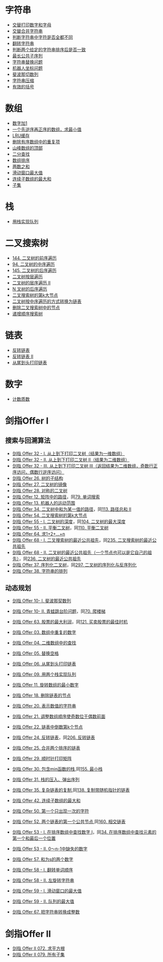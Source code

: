 
# 字符串
- [交替打印数字和字母](./q1/README.md)
- [交替合并字符串](mergeSreingAlternately/main.go)
- [判断字符串中字符是否全都不同](./q2/README.md)
- [翻转字符串](./q3/README.md)
- [判断两个给定的字符串排序后是否一致](./q4/README.md)
- [最长公共子序列](longestSubstring/main.go)
- [字符串替换问题](./q5/README.md)
- [机器人坐标问题](./q6/README.md)
- [斐波那切数列](numFibonacci/main.go)
- [字符串压缩](stringCompress/main.go)
- [有效的括号](validParentheses/main.go)

# 数组
- [数字加1](twoSum/main.go)
- [一个先逆序再正序的数组，求最小值](mountainArrayBottom/main.go)
- [LRU缓存](lruCache/main.go)
- [删除有序数组中的重复项](removeDuplicates/main.go)
- [山峰数组的顶部](mountainArrayTop/main.go)
- [二分查找](binarySearch/main.go)
- [数组排序](../sortAlgorithm/README.md)
- [两数之和](twoSum/main.go)
- [滑动窗口最大值](maxSlidingWindow/main.go)
- [连续子数组的最大和](maxSubArray/main.go)
- [子集](subSets/main.go)

# 栈
- [用栈实现队列](queueImplement/main.go)

# 二叉搜索树
- [144. 二叉树的前序遍历](binaryTreePreorderTraversal/main.go)
- [94. 二叉树的中序遍历](binaryTreeInorderTraversal/main.go)
- [145. 二叉树的后序遍历](binaryTreePostorderTraversal/main.go)
- [二叉树按层遍历](binaryTreeOrderTraversal/levelOrder/main.go)
- [二叉树的层序遍历 II](binaryTreeOrderTraversal/levelOrderBottom/main.go)
- [N 叉树的后序遍历](nTreePostOrderTraversal/main.go)
- [二叉搜索树的第k大节点](treeKth/main.go)
- [二叉树按中序遍历的方式转换为链表]()
- [删除二叉搜索树中的节点](deleteTreeNode/main.go)
- [递增顺序搜索树](binaryTreeOrderTraversal/ineasingOrder/main.go)

# 链表
- [反转链表](linkListReverse/main.go)
- [反转链表 II](linkListReverseBetween/main.go)
- [从尾到头打印链表](linkListScan/main.go)

# 数字

- [计数质数](primeNumberCount/main.go)

# 剑指Offer Ⅰ

## 搜索与回溯算法
- [剑指 Offer 32 - I. 从上到下打印二叉树（结果为一维数组）](binarytreeLevelorder1/main.go)
- [剑指 Offer 32 - II. 从上到下打印二叉树 II（结果为二维数组）](binaryTreeLevelorder2/main.go)
- [剑指 Offer 32 - III. 从上到下打印二叉树 III（返回结果为二维数组，奇数行正序访问，偶数行逆序访问）](binaryTreeLevelorder3/main.go)
- [剑指 Offer 26. 树的子结构](binaryTreeIsSubStructure/main.go)
- [剑指 Offer 27. 二叉树的镜像](binaryTreeMirrorTree/main.go)
- [剑指 Offer 28. 对称的二叉树](binaryTreeIsSymmetric/main.go)
- [剑指 Offer 12. 矩阵中的路径](matrixStringExist/main.go)，同[79. 单词搜索](https://leetcode.cn/problems/word-search/)
- [剑指 Offer 13. 机器人的运动范围](robotMovingCount/main.go)
- [剑指 Offer 34. 二叉树中和为某一值的路径](binaryTreePathSum/main.go)，同[113. 路径总和 II](https://leetcode.cn/problems/path-sum-ii/)
- [剑指 Offer 54. 二叉搜索树的第k大节点](binaryTreeKthLargest/main.go)
- [剑指 Offer 55 - I. 二叉树的深度](binaryTreeMaxDepth/main.go)，同[104. 二叉树的最大深度](https://leetcode.cn/problems/maximum-depth-of-binary-tree/submissions/)
- [剑指 Offer 55 - II. 平衡二叉树](binaryTreeIsBalance/main.go)，同[110. 平衡二叉树](https://leetcode.cn/problems/balanced-binary-tree/)
- [剑指 Offer 64. 求1+2+…+n](sumNums/main.go)
- [剑指 Offer 68 - I. 二叉搜索树的最近公共祖先](binaryTreeLowestCommonAncestor/main.go)，同[235. 二叉搜索树的最近公共祖先](https://leetcode.cn/problems/lowest-common-ancestor-of-a-binary-search-tree/)
- [剑指 Offer 68 - II. 二叉树的最近公共祖先（一个节点也可以是它自己的祖先）](binaryTreeLowestCommonAncestor2/main.go)，同[236. 二叉树的最近公共祖先](https://leetcode.cn/problems/lowest-common-ancestor-of-a-binary-tree/submissions/)
- [剑指 Offer 37. 序列化二叉树](binaryTreeSerialize/main.go)，同[297. 二叉树的序列化与反序列化](https://leetcode.cn/problems/serialize-and-deserialize-binary-tree/)
- [剑指 Offer 38. 字符串的排列](stringPermutation/main.go)

## 动态规划
- [剑指 Offer 10- I. 斐波那契数列](numFibonacci/main.go)
- [剑指 Offer 10- II. 青蛙跳台阶问题](numWays/main.go)，同[70. 爬楼梯](https://leetcode.cn/problems/climbing-stairs/)
- [剑指 Offer 63. 股票的最大利润](arrayMaxProfit/main.go)，同[121. 买卖股票的最佳时机](https://leetcode.cn/problems/best-time-to-buy-and-sell-stock/)

- [剑指 Offer 03. 数组中重复的数字](findRepeatNumber/main.go)
- [剑指 Offer 04. 二维数组中的查找](findNumberIn2DArray/main.go)
- [剑指 Offer 05. 替换空格](replaceSpace/main.go)
- [剑指 Offer 06. 从尾到头打印链表](linkListScan/main.go)
- [剑指 Offer 09. 用两个栈实现队列](queueImplement/main.go)
- [剑指 Offer 11. 旋转数组的最小数字](minArray/main.go)
- [剑指 Offer 18. 删除链表的节点](deleteNode/main.go)
- [剑指 Offer 20. 表示数值的字符串](desNumByStr/main.go)
- [剑指 Offer 21. 调整数组顺序使奇数位于偶数前面](exchange/main.go)
- [剑指 Offer 22. 链表中倒数第k个节点](getKthFromEnd/main.go)
- [剑指 Offer 24. 反转链表](linkListReverse/main.go)，同[206. 反转链表](https://leetcode-cn.com/problems/reverse-linked-list/)
- [剑指 Offer 25. 合并两个排序的链表](mergeTwoLists/main.go)
- [剑指 Offer 29. 顺时针打印矩阵](spiralOrder/main.go)
- [剑指 Offer 30. 包含min函数的栈](minStack/main.go),同[155. 最小栈](https://leetcode-cn.com/problems/min-stack/)
- [剑指 Offer 31. 栈的压入、弹出序列](validateStackSequences/main.go)
- [剑指 Offer 35. 复杂链表的复制](copyRandomList/READMD.md),同[138. 复制带随机指针的链表](https://leetcode-cn.com/problems/copy-list-with-random-pointer/)
- [剑指 Offer 42. 连续子数组的最大和](maxSubArray/main.go)
- [剑指 Offer 50. 第一个只出现一次的字符](firstUniqChar/main.go)
- [剑指 Offer 52. 两个链表的第一个公共节点](getIntersectionNode/main.go),同[160. 相交链表]()
- [剑指 Offer 53 - I. 在排序数组中查找数字 I](searchTargetCnt/main.go)，同[34. 在排序数组中查找元素的第一个和最后一个位置](https://leetcode-cn.com/problems/find-first-and-last-position-of-element-in-sorted-array/)
- [剑指 Offer 53 - II. 0～n-1中缺失的数字](missingNumber/main.go)
- [剑指 Offer 57. 和为s的两个数字](twoSum/main.go)
- [剑指 Offer 58 - I. 翻转单词顺序](reverseWords/main.go)
- [剑指 Offer 58 - II. 左旋转字符串](reverseLeftWords/main.go)
- [剑指 Offer 59 - I. 滑动窗口的最大值](maxSlidingWindow/main.go)
- [剑指 Offer 59 - II. 队列的最大值](maxQueue/main.go)
- [剑指 Offer 67. 把字符串转换成整数](strToInt/main.go)

# 剑指Offer Ⅱ

- [剑指 Offer II 072. 求平方根](mySqrt/README.md)
- [剑指 Offer II 079. 所有子集](subSets/main.go)
